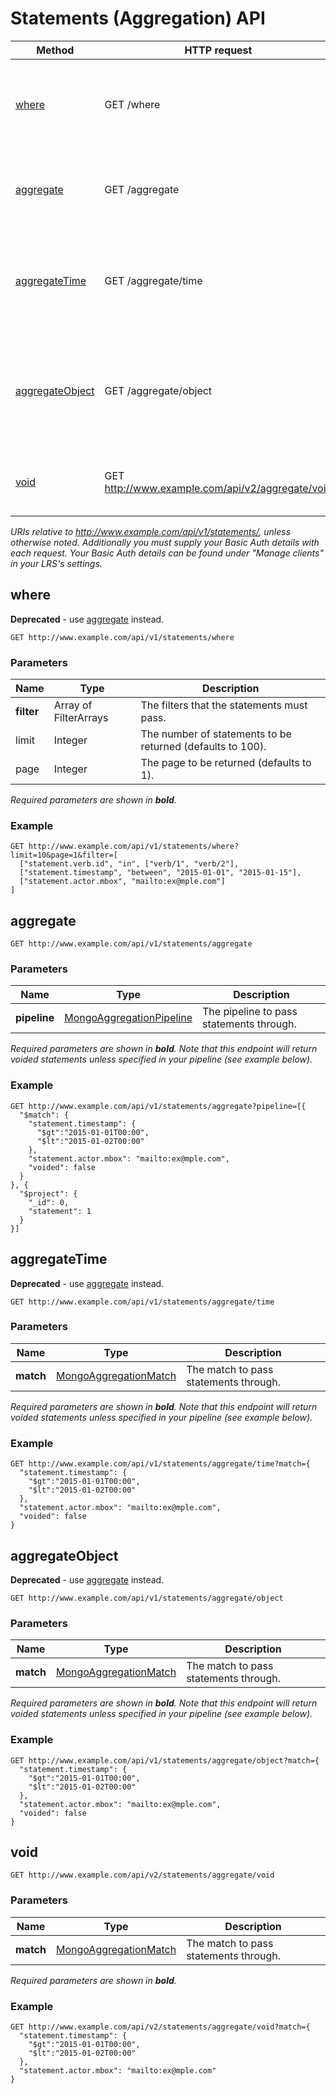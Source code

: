 ---
---

# Statements (Aggregation) API

Method | HTTP request | Description
--- | --- | ---
[where](#where) | GET /where | **Deprecated.** Gets a paginated list of statements that match given filters.
[aggregate](#aggregate) | GET /aggregate | Runs an aggregation of the statements using a pipeline.
[aggregateTime](#aggregatetime) | GET /aggregate/time | **Deprecated.** Runs a time based aggregation of the statements using a match.
[aggregateObject](#aggregateobject) | GET /aggregate/object | **Deprecated.** Runs a object based aggregation of the statements using a match.
[void](#void) | GET http://www.example.com/api/v2/aggregate/void | Voids statements using a given match.

*URIs relative to http://www.example.com/api/v1/statements/, unless otherwise noted. Additionally you must supply your Basic Auth details with each request. Your Basic Auth details can be found under "Manage clients" in your LRS's settings.*

## where
**Deprecated** - use [aggregate](#aggregate) instead.

```
GET http://www.example.com/api/v1/statements/where
```

### Parameters

Name | Type | Description
--- | --- | ---
**filter** | Array of FilterArrays | The filters that the statements must pass.
limit | Integer | The number of statements to be returned (defaults to 100).
page | Integer | The page to be returned (defaults to 1).

*Required parameters are shown in __bold__.*

### Example

    GET http://www.example.com/api/v1/statements/where?limit=10&page=1&filter=[
      ["statement.verb.id", "in", ["verb/1", "verb/2"],
      ["statement.timestamp", "between", "2015-01-01", "2015-01-15"],
      ["statement.actor.mbox", "mailto:ex@mple.com"]
    ]

## aggregate
```
GET http://www.example.com/api/v1/statements/aggregate
```

### Parameters

Name | Type | Description
--- | --- | ---
**pipeline** | [MongoAggregationPipeline](http://docs.mongodb.org/manual/core/aggregation-pipeline/) | The pipeline to pass  statements through.

*Required parameters are shown in __bold__. Note that this endpoint will return voided statements unless specified in your pipeline (see example below).*

### Example

    GET http://www.example.com/api/v1/statements/aggregate?pipeline=[{
      "$match": {
        "statement.timestamp": {
          "$gt":"2015-01-01T00:00",
          "$lt":"2015-01-02T00:00"
        },
        "statement.actor.mbox": "mailto:ex@mple.com",
        "voided": false
      }
    }, {
      "$project": {
        "_id": 0,
        "statement": 1
      }
    }]

## aggregateTime
**Deprecated** - use [aggregate](#aggregate) instead.

```
GET http://www.example.com/api/v1/statements/aggregate/time
```

### Parameters

Name | Type | Description
--- | --- | ---
**match** | [MongoAggregationMatch](http://docs.mongodb.org/manual/reference/operator/aggregation/match/) | The match to pass statements through.

*Required parameters are shown in __bold__. Note that this endpoint will return voided statements unless specified in your pipeline (see example below).*

### Example

    GET http://www.example.com/api/v1/statements/aggregate/time?match={
      "statement.timestamp": {
        "$gt":"2015-01-01T00:00",
        "$lt":"2015-01-02T00:00"
      },
      "statement.actor.mbox": "mailto:ex@mple.com",
      "voided": false
    }


## aggregateObject
**Deprecated** - use [aggregate](#aggregate) instead.

```
GET http://www.example.com/api/v1/statements/aggregate/object
```

### Parameters

Name | Type | Description
--- | --- | ---
**match** | [MongoAggregationMatch](http://docs.mongodb.org/manual/reference/operator/aggregation/match/) | The match to pass statements through.

*Required parameters are shown in __bold__. Note that this endpoint will return voided statements unless specified in your pipeline (see example below).*

### Example

    GET http://www.example.com/api/v1/statements/aggregate/object?match={
      "statement.timestamp": {
        "$gt":"2015-01-01T00:00",
        "$lt":"2015-01-02T00:00"
      },
      "statement.actor.mbox": "mailto:ex@mple.com",
      "voided": false
    }


## void
```
GET http://www.example.com/api/v2/statements/aggregate/void
```

### Parameters

Name | Type | Description
--- | --- | ---
**match** | [MongoAggregationMatch](http://docs.mongodb.org/manual/reference/operator/aggregation/match/) | The match to pass statements through.

*Required parameters are shown in __bold__.*

### Example

    GET http://www.example.com/api/v2/statements/aggregate/void?match={
      "statement.timestamp": {
        "$gt":"2015-01-01T00:00",
        "$lt":"2015-01-02T00:00"
      },
      "statement.actor.mbox": "mailto:ex@mple.com"
    }
